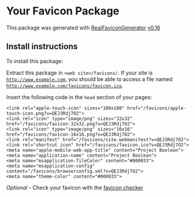 # Your Favicon Package

This package was generated with [RealFaviconGenerator](https://realfavicongenerator.net/) [v0.16](https://realfavicongenerator.net/change_log#v0.16)

## Install instructions

To install this package:

Extract this package in <code>&lt;web site&gt;/favicons/</code>. If your site is <code>http://www.example.com</code>, you should be able to access a file named <code>http://www.example.com/favicons/favicon.ico</code>.

Insert the following code in the `head` section of your pages:

    <link rel="apple-touch-icon" sizes="180x180" href="/favicons/apple-touch-icon.png?v=QEJ3Rdj7O2">
    <link rel="icon" type="image/png" sizes="32x32" href="/favicons/favicon-32x32.png?v=QEJ3Rdj7O2">
    <link rel="icon" type="image/png" sizes="16x16" href="/favicons/favicon-16x16.png?v=QEJ3Rdj7O2">
    <link rel="manifest" href="/favicons/site.webmanifest?v=QEJ3Rdj7O2">
    <link rel="shortcut icon" href="/favicons/favicon.ico?v=QEJ3Rdj7O2">
    <meta name="apple-mobile-web-app-title" content="Project Boolean">
    <meta name="application-name" content="Project Boolean">
    <meta name="msapplication-TileColor" content="#000033">
    <meta name="msapplication-config" content="/favicons/browserconfig.xml?v=QEJ3Rdj7O2">
    <meta name="theme-color" content="#000033">

*Optional* - Check your favicon with the [favicon checker](https://realfavicongenerator.net/favicon_checker)